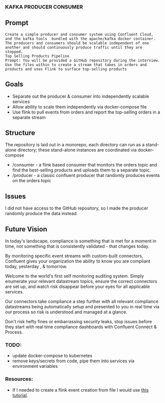 ### KAFKA PRODUCER CONSUMER

## Prompt
```
Create a simple producer and consumer system using Confluent Cloud, and the kafka tools  bundled with the apache/kafka docker container.  The producers and consumers should be scalable independent of one another and should continuously produce traffic until they are stopped.
Top Selling Products Pipeline
Prompt: You will be provided a GitHub repository during the interview.  Use the files within to create a stream that takes in orders and products and uses Flink to surface top-selling products
```
## Goals
- Separate out the producer & consumer into independently scalable services
- Allow ability to scale them independently via docker-compose file
- Use flink to pull events from orders and report the top-selling orders in a separate stream

## Structure
The repository is laid out in a monorepo, each directory can run as a stand-alone directory; these stand-alone instances are coordinated via docker-compose

* /consumer - a flink based consumer that monitors the orders topic and find the best-selling products and uploads them to a separate topic.
* /producer - a classic confluent producer that randomly produces events on the orders topic



## Issues
I did not have access to the GitHub repository, so I made the producer randomly produce the data instead.


## Future Vision
In today's landscape, compliance is something that is met for a moment in time, not something that is  consistently validated - that changes today.

By monitoring specific event streams with custom-built connectors, Confluent gives your organization the ability to know you are compliant today, yesterday , & tomorrow.

Welcome to the world's first self monitoring auditing system. Simply enumerate your relevant datastream topics, ensure the correct connectors are set up, and watch risk disappear before your eyes for all applicable services.

Our connectors take compliance a step further with all relevant compliance datastreams being automatically setup and presented to you in real time via our process so risk is understood and managed at a glance. 

Don't risk hefty fines or embarrassing security leaks, stop issues before they start with real time compliance dashboards with Confluent Connect & Process.


### TODO:

- update docker-compose to kubernetes
- remove keys/secrets from code, pipe them into services via environment variables 


### Resources:
- If I needed to create a flink event creation from file I would use [this tutorial](https://medium.com/@priyankbhandia_24919/apache-flink-for-data-enrichment-6118d48de04).

